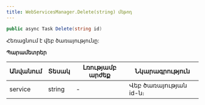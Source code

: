 ```yaml
---
title: WebServicesManager.Delete(string) մեթոդ
---
```


```c#
public async Task Delete(string id)
```

Հեռացնում է վեբ ծառայությունը:

**Պարամետրեր**

| Անվանում | Տեսակ | Լռությամբ արժեք | Նկարագրություն |
|-----------|-------|-----------------|----------------|
| service | string | - | Վեբ ծառայության id-ն։ |

